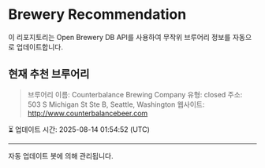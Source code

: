 # Brewery Recommendation

이 리포지토리는 Open Brewery DB API를 사용하여 무작위 브루어리 정보를 자동으로 업데이트합니다.

## 현재 추천 브루어리
> 브루어리 이름: Counterbalance Brewing Company
유형: closed
주소: 503 S Michigan St Ste B, Seattle, Washington
웹사이트: http://www.counterbalancebeer.com

⏳ 업데이트 시간: 2025-08-14 01:54:52 (UTC)

---
자동 업데이트 봇에 의해 관리됩니다.